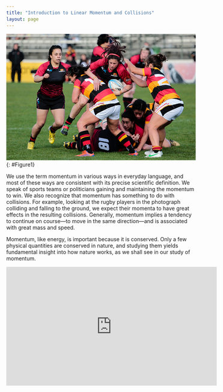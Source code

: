 ```yaml
---
title: "Introduction to Linear Momentum and Collisions"
layout: page
---
```


![Rugby players colliding during a rugby match.](../resources/Figure_08_00_01a_D.jpg "Each rugby player has great momentum, which will affect the outcome of their collisions with each other and the ground. (credit: ozzzie, Flickr)")
{: #Figure1}

We use the term momentum in various ways in everyday language, and most of these
ways are consistent with its precise scientific definition. We speak of sports
teams or politicians gaining and maintaining the momentum to win. We also
recognize that momentum has something to do with collisions. For example,
looking at the rugby players in the photograph colliding and falling to the
ground, we expect their momenta to have great effects in the resulting
collisions. Generally, momentum implies a tendency to continue on course—to move
in the same direction—and is associated with great mass and speed.

Momentum, like energy, is important because it is conserved. Only a few physical
quantities are conserved in nature, and studying them yields fundamental insight
into how nature works, as we shall see in our study of momentum.

<div class="note" data-label="Video" markdown="1">
<iframe width="560" height="315" src="https://www.youtube.com/embed/hxMaoFcYSrw" frameborder="0" allow="accelerometer; autoplay; clipboard-write; encrypted-media; gyroscope; picture-in-picture" allowfullscreen></iframe>
</div>
